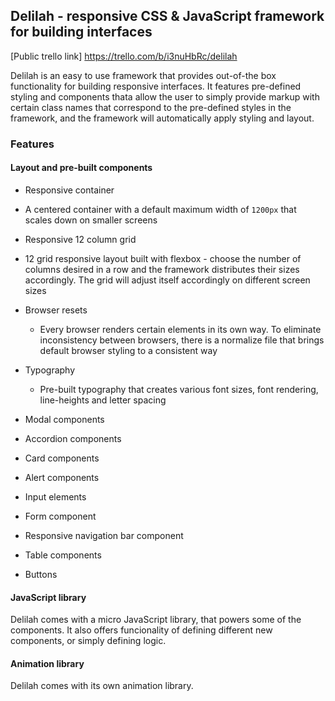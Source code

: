## Delilah - responsive CSS & JavaScript framework for building interfaces

[Public trello link] https://trello.com/b/i3nuHbRc/delilah

Delilah is an easy to use framework that provides out-of-the box functionality for building responsive interfaces.
It features pre-defined styling and components thata allow the user to simply provide markup with certain class 
names that correspond to the pre-defined styles in the framework, and the framework will automatically apply styling
and layout.

### Features

#### Layout and pre-built components

- Responsive container

- A centered container with a default maximum width of `1200px` that scales down on smaller screens
- Responsive 12 column grid

- 12 grid responsive layout built with flexbox - choose the number of columns desired in a row and the framework distributes their sizes accordingly. The grid will adjust itself accordingly on different screen sizes
  
- Browser resets
  - Every browser renders certain elements in its own way. To eliminate inconsistency between browsers, there is a normalize file that brings default browser styling to a consistent way
  
- Typography
  - Pre-built typography that creates various font sizes, font rendering, line-heights and letter spacing
  
- Modal components

- Accordion components

- Card components
 
- Alert components

- Input elements

- Form component

- Responsive navigation bar component

- Table components

- Buttons


#### JavaScript library

Delilah comes with a micro JavaScript library, that powers some of the components. It also offers funcionality of defining
different new components, or simply defining logic.


#### Animation library

Delilah comes with its own animation library.
  


    
    

